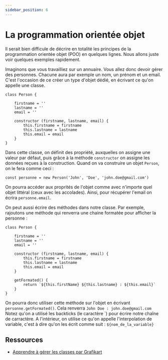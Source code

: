 ```yaml
---
sidebar_position: 6
---
```


# La programmation orientée objet

Il serait bien difficule de décrire en totalité les principes de la programmation orientée objet (POO) en quelques lignes. Nous allons juste voir quelques exemples rapidement.

Imaginons que vous travailliez sur un annuaire. Vous allez donc devoir gérer des personnes. Chacune aura par exemple un nom, un prénom et un email. C'est l'occasion de ce créer un type d'objet dédié, en écrivant ce qu'on appelle une classe.

```
class Person {
    
    firstname = ''
    lastname = ''
    email = ''

    constructor (firstname, lastname, email) {
        this.firstname = firstname
        this.lastname = lastname
        this.email = email
    }
}
```

Dans cette classe, on définit des propriété, auxquelles on assigne une valeur par défaut, puis grâce à la méthode ```constructor``` on assigne les données reçues à la construction. Quand on va construire un objet ```Person```, on le fera comme ceci :

```
const personne = new Person('John', 'Doe', 'john.doe@gmail.com')
```

On pourra accéder aux proprités de l'objet comme avec n'importe quel objet littéral (ceux avec les accolades). Ainsi, pour récupérer l'email on écrira ```personne.email```.

On peut aussi écrire des méthodes dans notre classe. Par exemple, rajoutons une méthode qui renverra une chaine formatée pour afficher la personne :

```
class Person {
    
    firstname = ''
    lastname = ''
    email = ''

    constructor (firstname, lastname, email) {
        this.firstname = firstname
        this.lastname = lastname
        this.email = email
    }

    getFormated() {
        return `${this.firstName} ${this.lastname} : ${this.email}` 
    }
}
```

On pourra donc utiliser cette méthode sur l'objet en écrivant ```personne.getFormated()```. Cela renverra ```John Doe : john.doe@gmail.com``` Notez qu'on a utilisé les backticks (le caractère `) pour écrire notre chaîne de carractère. A l'intérieur, on utilise ce qu'on appelle l'interpolation de variable, c'est à dire qu'on les écrit comme suit : ```${nom_de_la_variable}```

 ## Ressources

* [Apprendre à gérer les classes par Grafikart](https://grafikart.fr/tutoriels/class-2061#autoplay)